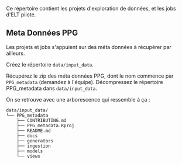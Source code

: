 Ce répertoire contient les projets d'exploration de données, et les jobs d'ELT pilote.

## Meta Données PPG

Les projets et jobs s'appuient sur des méta données à récupérer par ailleurs.

Créez le répertoire `data/input_data`.

Récupérez le zip des méta données PPG, dont le nom commence par `PPG_metadata` (demandez à l'équipe). Décompressez le répertoire PPG_metadata dans `data/input_data`.

On se retrouve avec une arborescence qui ressemble à ça :

```
data/input_data/
└── PPG_metadata
    ├── CONTRIBUTING.md
    ├── PPG_metadata.Rproj
    ├── README.md
    ├── docs
    ├── generators
    ├── ingestion
    ├── models
    └── views
```
